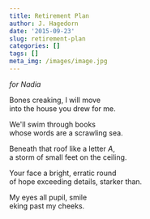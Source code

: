 ```yaml
---
title: Retirement Plan
author: J. Hagedorn
date: '2015-09-23'
slug: retirement-plan
categories: []
tags: []
meta_img: /images/image.jpg
---
```


*for Nadia*

Bones creaking, I will move  
into the house you drew for me.

We'll swim through books  
whose words are a scrawling sea.  

Beneath that roof like a letter *A*,  
a storm of small feet on the ceiling.  

Your face a bright, erratic round  
of hope exceeding details, starker than.  

My eyes all pupil, smile  
eking past my cheeks.  
